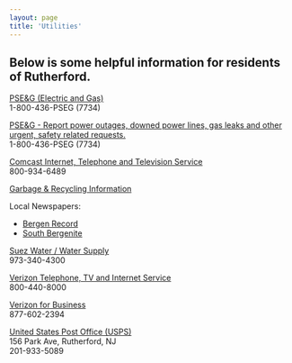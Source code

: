 ```yaml
---
layout: page
title: 'Utilities'
---
```


## Below is some helpful information for residents of Rutherford.

[PSE&G (Electric and Gas)](http://www.pseg.com/)  
1-800-436-PSEG (7734)

[PSE&G -  Report power outages, downed power lines, gas leaks and other urgent, safety related requests.](https://www.pseg.com/info/contact.jsp)  
1-800-436-PSEG (7734)

[Comcast Internet, Telephone and Television Service](http://www.comcast.com/)  
800-934-6489

[Garbage & Recycling Information](/departments/public-works/)

Local Newspapers: 

* [Bergen Record](http://www.northjersey.com/)
* [South Bergenite](http://www.northjersey.com/southbergen/)

[Suez Water / Water Supply](http://www.mysuezwater.com/)  
973-340-4300

[Verizon Telephone, TV and Internet Service](http://www.verizon.com/)  
800-440-8000

[Verizon for Business](http://fios.verizon.com/fios-business.html)  
877-602-2394

[United States Post Office (USPS)](https://www.usps.com/)  
156 Park Ave, Rutherford, NJ  
201-933-5089
